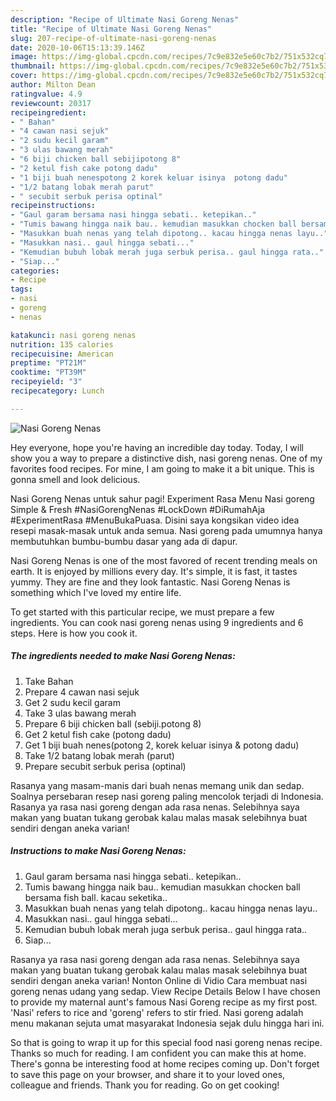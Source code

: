 ```yaml
---
description: "Recipe of Ultimate Nasi Goreng Nenas"
title: "Recipe of Ultimate Nasi Goreng Nenas"
slug: 207-recipe-of-ultimate-nasi-goreng-nenas
date: 2020-10-06T15:13:39.146Z
image: https://img-global.cpcdn.com/recipes/7c9e832e5e60c7b2/751x532cq70/nasi-goreng-nenas-resipi-foto-utama.jpg
thumbnail: https://img-global.cpcdn.com/recipes/7c9e832e5e60c7b2/751x532cq70/nasi-goreng-nenas-resipi-foto-utama.jpg
cover: https://img-global.cpcdn.com/recipes/7c9e832e5e60c7b2/751x532cq70/nasi-goreng-nenas-resipi-foto-utama.jpg
author: Milton Dean
ratingvalue: 4.9
reviewcount: 20317
recipeingredient:
- " Bahan"
- "4 cawan nasi sejuk"
- "2 sudu kecil garam"
- "3 ulas bawang merah"
- "6 biji chicken ball sebijipotong 8"
- "2 ketul fish cake potong dadu"
- "1 biji buah nenespotong 2 korek keluar isinya  potong dadu"
- "1/2 batang lobak merah parut"
- " secubit serbuk perisa optinal"
recipeinstructions:
- "Gaul garam bersama nasi hingga sebati.. ketepikan.."
- "Tumis bawang hingga naik bau.. kemudian masukkan chocken ball bersama fish ball. kacau seketika.."
- "Masukkan buah nenas yang telah dipotong.. kacau hingga nenas layu.."
- "Masukkan nasi.. gaul hingga sebati..."
- "Kemudian bubuh lobak merah juga serbuk perisa.. gaul hingga rata.."
- "Siap..."
categories:
- Recipe
tags:
- nasi
- goreng
- nenas

katakunci: nasi goreng nenas 
nutrition: 135 calories
recipecuisine: American
preptime: "PT21M"
cooktime: "PT39M"
recipeyield: "3"
recipecategory: Lunch

---
```



![Nasi Goreng Nenas](https://img-global.cpcdn.com/recipes/7c9e832e5e60c7b2/751x532cq70/nasi-goreng-nenas-resipi-foto-utama.jpg)

Hey everyone, hope you're having an incredible day today. Today, I will show you a way to prepare a distinctive dish, nasi goreng nenas. One of my favorites food recipes. For mine, I am going to make it a bit unique. This is gonna smell and look delicious.

Nasi Goreng Nenas untuk sahur pagi! Experiment Rasa Menu Nasi goreng Simple &amp; Fresh #NasiGorengNenas #LockDown #DiRumahAja #ExperimentRasa #MenuBukaPuasa. Disini saya kongsikan video idea resepi masak-masak untuk anda semua. Nasi goreng pada umumnya hanya membutuhkan bumbu-bumbu dasar yang ada di dapur.

Nasi Goreng Nenas is one of the most favored of recent trending meals on earth. It is enjoyed by millions every day. It's simple, it is fast, it tastes yummy. They are fine and they look fantastic. Nasi Goreng Nenas is something which I've loved my entire life.


To get started with this particular recipe, we must prepare a few ingredients. You can cook nasi goreng nenas using 9 ingredients and 6 steps. Here is how you cook it.

<!--inarticleads1-->

##### The ingredients needed to make Nasi Goreng Nenas:

1. Take  Bahan
1. Prepare 4 cawan nasi sejuk
1. Get 2 sudu kecil garam
1. Take 3 ulas bawang merah
1. Prepare 6 biji chicken ball (sebiji.potong 8)
1. Get 2 ketul fish cake (potong dadu)
1. Get 1 biji buah nenes(potong 2, korek keluar isinya &amp; potong dadu)
1. Take 1/2 batang lobak merah (parut)
1. Prepare  secubit serbuk perisa (optinal)


Rasanya yang masam-manis dari buah nenas memang unik dan sedap. Soalnya persebaran resep nasi goreng paling mencolok terjadi di Indonesia. Rasanya ya rasa nasi goreng dengan ada rasa nenas. Selebihnya saya makan yang buatan tukang gerobak kalau malas masak selebihnya buat sendiri dengan aneka varian! 

<!--inarticleads2-->

##### Instructions to make Nasi Goreng Nenas:

1. Gaul garam bersama nasi hingga sebati.. ketepikan..
1. Tumis bawang hingga naik bau.. kemudian masukkan chocken ball bersama fish ball. kacau seketika..
1. Masukkan buah nenas yang telah dipotong.. kacau hingga nenas layu..
1. Masukkan nasi.. gaul hingga sebati...
1. Kemudian bubuh lobak merah juga serbuk perisa.. gaul hingga rata..
1. Siap...


Rasanya ya rasa nasi goreng dengan ada rasa nenas. Selebihnya saya makan yang buatan tukang gerobak kalau malas masak selebihnya buat sendiri dengan aneka varian! Nonton Online di Vidio Cara membuat nasi goreng nenas udang yang sedap. View Recipe Details Below I have chosen to provide my maternal aunt&#39;s famous Nasi Goreng recipe as my first post. &#39;Nasi&#39; refers to rice and &#39;goreng&#39; refers to stir fried. Nasi goreng adalah menu makanan sejuta umat masyarakat Indonesia sejak dulu hingga hari ini. 

So that is going to wrap it up for this special food nasi goreng nenas recipe. Thanks so much for reading. I am confident you can make this at home. There's gonna be interesting food at home recipes coming up. Don't forget to save this page on your browser, and share it to your loved ones, colleague and friends. Thank you for reading. Go on get cooking!
